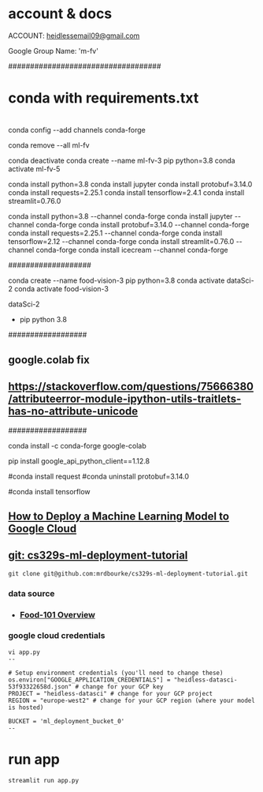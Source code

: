 # account & docs
ACCOUNT: heidlessemail09@gmail.com

Google Group Name: 'm-fv'


###################################
# conda with requirements.txt
#
conda config --add channels conda-forge

conda remove --all ml-fv 

conda deactivate
conda create --name ml-fv-3 pip python=3.8
conda activate ml-fv-5

conda install python=3.8
conda install jupyter
conda install protobuf=3.14.0
conda install requests=2.25.1
conda install tensorflow=2.4.1
conda install streamlit=0.76.0

conda install python=3.8 --channel conda-forge
conda install jupyter --channel conda-forge
conda install protobuf=3.14.0 --channel conda-forge
conda install requests=2.25.1  --channel conda-forge
conda install tensorflow=2.12 --channel conda-forge
conda install streamlit=0.76.0 --channel conda-forge
conda install icecream --channel conda-forge


###################

conda create --name food-vision-3 pip python=3.8
conda activate dataSci-2
conda activate food-vision-3


dataSci-2
- pip python 3.8


##################
## google.colab fix
## https://stackoverflow.com/questions/75666380/attributeerror-module-ipython-utils-traitlets-has-no-attribute-unicode
##################


conda install -c conda-forge google-colab

pip install google_api_python_client==1.12.8


#conda install request
#conda uninstall protobuf=3.14.0

#conda install tensorflow



## [How to Deploy a Machine Learning Model to Google Cloud](https://www.youtube.com/watch?v=fw6NMQrYc6w&list=PLwHsEiLdJVW0WX5SLoPTq2HSwKCKeo0KW&index=1&t=493s)

## [git: cs329s-ml-deployment-tutorial](https://github.com/mrdbourke/cs329s-ml-deployment-tutorial)

```
git clone git@github.com:mrdbourke/cs329s-ml-deployment-tutorial.git

```
### data source
- ### [Food-101 Overview](https://www.kaggle.com/code/kmader/food-101-overviews)


### google cloud credentials
```
vi app.py
--

# Setup environment credentials (you'll need to change these)
os.environ["GOOGLE_APPLICATION_CREDENTIALS"] = "heidless-datasci-53f93322658d.json" # change for your GCP key
PROJECT = "heidless-datasci" # change for your GCP project
REGION = "europe-west2" # change for your GCP region (where your model is hosted)

BUCKET = 'ml_deployment_bucket_0'
--

```

# run app
```
streamlit run app.py

```
